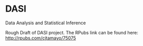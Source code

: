 # DASI
Data Analysis and Statistical Inference

Rough Draft of DASI project. The RPubs link can be found here: http://rpubs.com/cjtamayo/75075
